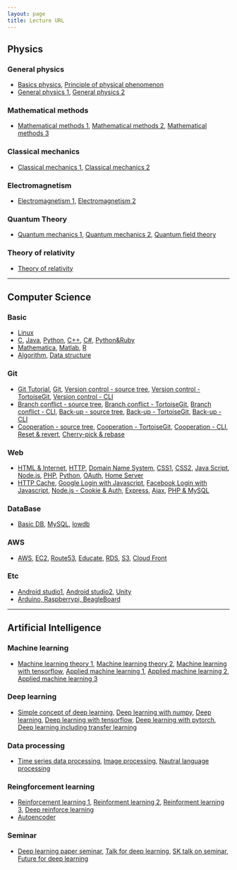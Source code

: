 ```yaml
---
layout: page
title: Lecture URL
---
```


## Physics

### General physics

- <a href='https://www.youtube.com/channel/UCmgRYMK5d65PbjN8qkjAUBA/playlists'>Basics physics</a>, <a href='https://www.youtube.com/playlist?list=PL9A47564559299240&feature=plcp'>Principle of physical phenomenon</a>
- <a href='https://www.youtube.com/playlist?list=PL64B5F3F1CE0810A7&feature=plcp'>General physics 1</a>, <a href='https://www.youtube.com/playlist?list=PL4D242F3BA8DD1153&feature=plcp'>General physics 2</a>

### Mathematical methods

- <a href='https://www.youtube.com/playlist?list=PLF2319B301C23A64D&feature=plpp'>Mathematical methods 1</a>, <a href='https://www.youtube.com/playlist?list=PLSN_PltQeOyhynRBr2oYjq7Ts4c2C3LMH'>Mathematical methods 2</a>, <a href='https://www.youtube.com/playlist?list=PLFD724D6F9BC133E6&feature=plcp'>Mathematical methods 3</a>

### Classical mechanics

- <a href='https://www.youtube.com/playlist?list=PL64B5F3F1CE0810A7&feature=plcp'>Classical mechanics 1</a>, <a href='https://www.youtube.com/playlist?list=PL4D242F3BA8DD1153&feature=plcp'>Classical mechanics 2</a>

### Electromagnetism

- <a href='https://www.youtube.com/playlist?list=PLSN_PltQeOygYMgaiszAPg-_W783IDYqc'>Electromagnetism 1</a>, <a href='https://www.youtube.com/playlist?list=PLSN_PltQeOyhmU0BxXcav7zxfTSB3VcB_'>Electromagnetism 2</a>

### Quantum Theory

- <a href='https://www.youtube.com/playlist?list=PLSN_PltQeOyj8D9X90HncuOrjyNdqp4wD'>Quantum mechanics 1</a>, <a href='https://www.youtube.com/playlist?list=PLSN_PltQeOyhV9W-c7VvhwkTx9LuYqy9l'>Quantum mechanics 2</a>, <a href='https://www.youtube.com/playlist?list=PLSN_PltQeOyj47rUKiSLjpQ_mVrhWAhJ9'>Quantum field theory</a>

### Theory of relativity

- <a href='https://www.youtube.com/playlist?list=PLx9iooiAr6WHa8sHIV1ORPJSj4JFWoF2X'>Theory of relativity</a>



---

## Computer Science

### Basic

- <a href='https://www.youtube.com/playlist?list=PLuHgQVnccGMBT57a9dvEtd6OuWpugF9SH'>Linux</a>
- <a href='https://www.youtube.com/playlist?list=PLRx0vPvlEmdDNHeulKC6JM25MmZVS_3nT'>C</a>, <a href='https://www.youtube.com/playlist?list=PLRx0vPvlEmdBjfCADjCc41aD4G0bmdl4R'>Java</a>, <a href='https://www.youtube.com/playlist?list=PLGPF8gvWLYyontH0PECIUFFUdvATXWQEL'>Python</a>, <a href=''>C++</a>, <a href=''>C#</a>, <a href='https://www.youtube.com/playlist?list=PLuHgQVnccGMA0lO0qip6Phh6UL73TS0es'>Python&Ruby</a>
- <a href='https://www.youtube.com/playlist?list=PLU53e7oUT8pEbDM9pq_KiIjWwH0Y_-h4W'>Mathematica</a>, <a href=''>Matlab</a>, <a href='https://www.youtube.com/playlist?list=PLSEvxm6HLvZnH71B0UEWwEuUjKcAahYaz'>R</a>
- <a href='https://www.youtube.com/playlist?list=PLRx0vPvlEmdDHxCvAQS1_6XV4deOwfVrz'>Algorithm</a>, <a href='https://www.youtube.com/playlist?list=PLuHgQVnccGMDsWOOn_P0EmAWB8DArS3Fk'>Data structure</a>

### Git

- <a href='https://www.youtube.com/playlist?list=PLRx0vPvlEmdD5FLIdwTM4mKBgyjv4no81'>Git Tutorial</a>, <a href='https://www.youtube.com/playlist?list=PLuHgQVnccGMCNJESahrVV-uYGMNYK_vMf'>Git</a>, <a href='https://www.youtube.com/playlist?list=PLuHgQVnccGMCejd1l8C8oyZSYQDtkMRAg'>Version control - source tree</a>, <a href='https://www.youtube.com/playlist?list=PLuHgQVnccGMAJNEeZuqT0equeiO19Rnb8'>Version control - TortoiseGit</a>, <a href='https://www.youtube.com/playlist?list=PLuHgQVnccGMATJK16UJ9Fjay0ozrSZKiI'>Version control - CLI</a>
- <a href='https://www.youtube.com/playlist?list=PLuHgQVnccGMCWlMygyYg9XjCIjESUbW4b'>Branch conflict - source tree</a>, <a href='https://www.youtube.com/playlist?list=PLuHgQVnccGMDGeVxPyzqs3_Gl-PY8hZu_'>Branch conflict - TortoiseGit</a>, <a href='https://www.youtube.com/playlist?list=PLuHgQVnccGMDU5eAzOz2dZ9KXJF6dkNg3'>Branch conflict - CLI</a>, <a href='https://www.youtube.com/playlist?list=PLuHgQVnccGMDjSIM2YwqKB2NLX2DF98CZ'>Back-up - source tree</a>, <a href='https://www.youtube.com/playlist?list=PLuHgQVnccGMA-hn2E3T7_WVC5iEQ-wotv'>Back-up - TortoiseGit</a>, <a href='https://www.youtube.com/playlist?list=PLuHgQVnccGMBJr3eVXGvYHDvGNcogEy7v'>Back-up - CLI</a>
- <a href='https://www.youtube.com/playlist?list=PLuHgQVnccGMCeAdpRidv18VRVS8mqzFdS'>Cooperation - source tree</a>, <a href='https://www.youtube.com/playlist?list=PLuHgQVnccGMD5s1GzHB2FlZKLOUS5TeRp'>Cooperation - TortoiseGit</a>, <a href='https://www.youtube.com/playlist?list=PLuHgQVnccGMA4LgLoH07e7uEbRbi92Dd2'>Cooperation - CLI</a>, <a href='https://www.youtube.com/playlist?list=PLuHgQVnccGMAvTJlPGzizAkyqXfZ9IyY8'>Reset & revert</a>, <a href='https://www.youtube.com/playlist?list=PLuHgQVnccGMAb_nOiego7BqfKTRcXsUrB'>Cherry-pick & rebase</a>

### Web

- <a href='https://www.youtube.com/playlist?list=PLuHgQVnccGMDZP7FJ_ZsUrdCGH68ppvPb'>HTML & Internet</a>, <a href='https://www.youtube.com/playlist?list=PLuHgQVnccGMBd-v_DjNm61EBaDpYZSV1Z'>HTTP</a>, <a href='https://www.youtube.com/playlist?list=PLuHgQVnccGMCI75J-rC8yZSVGZq3gYsFp'>Domain Name System</a>, <a href='https://www.youtube.com/playlist?list=PLuHgQVnccGMAnWgUYiAW2cTzSBywFO75B'>CSS1</a>, <a href='https://www.youtube.com/playlist?list=PLuHgQVnccGMDaVaBmkX0qfB45R_bYrV62'>CSS2</a>, <a href='https://www.youtube.com/playlist?list=PLuHgQVnccGMBB348PWRN0fREzYcYgFybf'>Java Script</a>, <a href='https://www.youtube.com/playlist?list=PLuHgQVnccGMA9QQX5wqj6ThK7t2tsGxjm'>Node.js<a>, <a href='https://www.youtube.com/playlist?list=PLuHgQVnccGMAMMNByX8Bf1BkVrShBhj1I'>PHP</a>, <a href='https://www.youtube.com/playlist?list=PLuHgQVnccGMDMxfZEpLbzHPZUEwObEaZq'>Python</a>, <a href='https://www.youtube.com/playlist?list=PLuHgQVnccGMA4guyznDlykFJh28_R08Q-'>OAuth</a>, <a href='https://www.youtube.com/playlist?list=PLuHgQVnccGMA52uRBmSwqcvtI5IMoFclJ'>Home Server</a>
- <a href='https://www.youtube.com/playlist?list=PLuHgQVnccGMAM6VAWEKtaUnvzePCxnUVo'>HTTP Cache</a>, <a href='https://www.youtube.com/playlist?list=PLuHgQVnccGMDIS9KwExvFLTJDGKRDb77R'>Google Login with Javascript</a>, <a href='https://www.youtube.com/playlist?list=PLuHgQVnccGMDCFBNG3boPfI_g_9tleMvA'>Facebook Login with Javascript</a>, <a href='https://www.youtube.com/playlist?list=PLuHgQVnccGMDo8561VLWTZox8Zs3K7K_m'>Node.js - Cookie & Auth</a>, <a href='https://www.youtube.com/playlist?list=PLuHgQVnccGMAGOQu8CBDO9hn-FXFmm4Wp'>Express</a>, <a href='https://www.youtube.com/playlist?list=PLuHgQVnccGMA9-1PvblBehoGg7Pu1lg6q'>Ajax</a>, <a href='https://www.youtube.com/playlist?list=PLuHgQVnccGMA5836CvWfieEQy0T0ov6Jh'>PHP & MySQL</a>
  
### DataBase

- <a href='https://www.youtube.com/playlist?list=PLuHgQVnccGMBe0848t2_ZUgFNJdanOA_I'>Basic DB</a>, <a href='https://www.youtube.com/playlist?list=PLuHgQVnccGMCgrP_9HL3dAcvdt8qOZxjW'>MySQL</a>, <a href='https://www.youtube.com/playlist?list=PLuHgQVnccGMBy7UdMzqj-YsyaM1Gc7SQT'>lowdb</a>

### AWS
- <a href='https://www.youtube.com/playlist?list=PLuHgQVnccGMDNWIEgnXjaZ3jgbIo5zQGi'>AWS</a>, <a href='https://www.youtube.com/playlist?list=PLuHgQVnccGMC5AYnBg8ffg5utOLwEj4fZ'>EC2</a>, <a href='https://www.youtube.com/playlist?list=PLuHgQVnccGMCas8a4f0uIg5X4uERoG6gb'>Route53</a>, <a href='https://www.youtube.com/playlist?list=PLuHgQVnccGMAp9YSO2J5VBWLJewTPn_0_'>Educate</a>, <a href='https://www.youtube.com/playlist?list=PLuHgQVnccGMBtHZf9Nt1SSlANoRi5cbOw'>RDS</a>, <a href='https://www.youtube.com/playlist?list=PLuHgQVnccGMCFHj64mNZxlbeNWOYUpua4'>S3</a>, <a href='https://www.youtube.com/playlist?list=PLuHgQVnccGMDMQ1my6bVT-BPoo0LvnQMa'>Cloud Front</a>

### Etc
- <a href='https://www.youtube.com/playlist?list=PLRx0vPvlEmdB6sCgj_jubp8KPb1ni0VOC'>Android studio1</a>, <a href='https://www.youtube.com/playlist?list=PLRx0vPvlEmdD862e43ADbvDeGPUZKDuqL'>Android studio2</a>, <a href='https://www.youtube.com/playlist?list=PLRx0vPvlEmdAfwnKLSdcKUCwZHWcv1aVc'>Unity</a>
- <a href='https://www.youtube.com/playlist?list=PLf8roV9OYDiHCOrnXIlbrzbeQ0pJsaH8v'>Arduino, Raspberrypi, BeagleBoard</a>



---

## Artificial Intelligence

### Machine learning

- <a href='https://www.youtube.com/playlist?list=PLbhbGI_ppZISMV4tAWHlytBqNq1-lb8bz'>Machine learning theory 1</a>, <a href='https://www.youtube.com/playlist?list=PLbhbGI_ppZIRPeAjprW9u9A46IJlGFdLn'>Machine learning theory 2</a>, <a href='https://www.youtube.com/playlist?list=PLRx0vPvlEmdAbnmLH9yh03cw9UQU_o7PO'>Machine learning with tensorflow</a>, <a href='https://www.youtube.com/playlist?list=PLBXuLgInP-5m_vn9ycXHRl7hlsd1huqmS'>Applied machine learning 1</a>, <a href='https://www.youtube.com/playlist?list=PLVNY1HnUlO241gILgQloWAs0xrrkqQfKe'>Applied machine learning 2</a>, <a href='https://www.youtube.com/playlist?list=PL-xmlFOn6TULrmwkXjRCDAas0ixd_NtyK'>Applied machine learning 3</a>

### Deep learning

- <a href='https://www.youtube.com/playlist?list=PLIsZjwy2fs1-5czElfcOe16dGGGBQ6PUM'>Simple concept of deep learning</a>, <a href='https://www.youtube.com/watch?v=-JWv0ed9R5g&list=PLsS-TVNjbU7clDOjpAZKud3uG8APHDq_M&index=2&t=0s'>Deep learning with numpy</a>, <a href='https://www.youtube.com/playlist?list=PLlMkM4tgfjnLSOjrEJN31gZATbcj_MpUm'>Deep learning</a>, <a href='https://www.youtube.com/playlist?list=PLQ28Nx3M4Jrguyuwg4xe9d9t2XE639e5C'>Deep learning with tensorflow</a>, <a href='https://www.youtube.com/watch?v=7eldOrjQVi0&list=PLQ28Nx3M4JrhkqBVIXg-i5_CVVoS1UzAv'>Deep learning with pytorch</a>, <a href='https://www.youtube.com/playlist?list=PLS8gIc2q83OjStGjdTF2LZtc0vefCAbnX'>Deep learning including transfer learning</a>

### Data processing

- <a href='https://www.youtube.com/playlist?list=PLxmi9rDs4EYo65U39vp_Y_J7AJh43cCC_'>Time series data processing</a>, <a href='https://www.youtube.com/playlist?list=PL1Kb3QTCLIVtyOuMgyVgT-OeW0PYXl3j5'>Image processing</a>, <a href='https://www.youtube.com/playlist?list=PLVNY1HnUlO26qqZznHVWAqjS1fWw0zqnT'>Nautral language processing</a>

### Reingforcement learning

- <a href='https://www.youtube.com/playlist?list=PLlMkM4tgfjnKsCWav-Z2F-MMFRx-2gMGG'>Reinforcement learning 1</a>, <a href='https://www.youtube.com/playlist?list=PLXziV1DL41ognSWZBuRNigZWdezlisyic'>Reinforment learning 2</a>, <a href='https://www.youtube.com/playlist?list=PLpRS2w0xWHTcTZyyX8LMmtbcMXpd3s4TU'>Reinforment learning 3</a>, <a href='https://www.youtube.com/playlist?list=PLpRS2w0xWHTcxz2Oj8yVOKrJJBiPCpl-a'>Deep reinforce learning</a>
- <a href='https://www.youtube.com/playlist?list=PLCsGBQ3i2iIWOssGekIwgic0DxmDA9-ya'>Autoencoder</a>

### Seminar

- <a href='https://www.youtube.com/playlist?list=PLlMkM4tgfjnJhhd4wn5aj8fVTYJwIpWkS'>Deep learning paper seminar</a>, <a href='https://www.youtube.com/playlist?list=PL0oFI08O71gKEXITQ7OG2SCCXkrtid7Fq'>Talk for deep learning</a>, <a href='https://www.youtube.com/playlist?list=PLhGeMZBOfrVxy65faz3tsoixEJforU2e-'>SK talk on seminar</a>, <a href='https://www.youtube.com/playlist?list=PLPZxAIaT7oTjX6FtwoOylYjiOTsb8HXje'>Future for deep learning</a>


